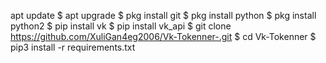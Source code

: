 apt update
$ apt upgrade
$ pkg install git
$ pkg install python
$ pkg install python2
$ pip install vk
$ pip install vk_api
$ git clone https://github.com/XuliGan4eg2006/Vk-Tokenner-.git
$ cd Vk-Tokenner
$ pip3 install -r requirements.txt
